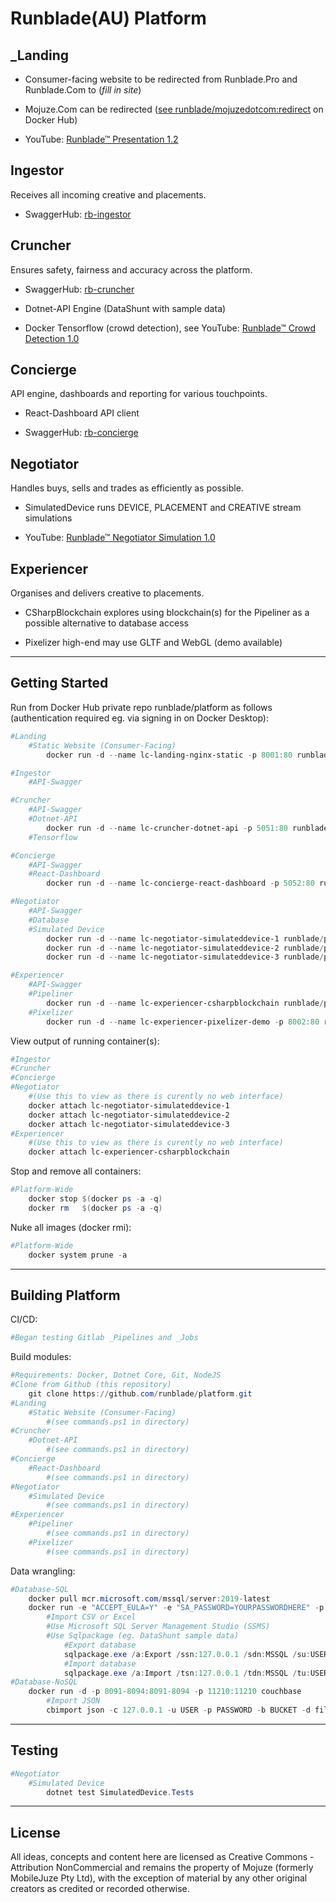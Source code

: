 # Runblade(AU) Platform

## _Landing

* Consumer-facing website to be redirected from Runblade.Pro and Runblade.Com to (_fill in site_)

* Mojuze.Com can be redirected ([see runblade/mojuzedotcom:redirect](https://hub.docker.com/repository/docker/runblade/mojuzedotcom) on Docker Hub)

* YouTube: [Runblade™ Presentation 1.2](https://youtu.be/_YeRkaNMjMU)

## Ingestor

Receives all incoming creative and placements.

* SwaggerHub: [rb-ingestor](https://app.swaggerhub.com/apis/runblade/ingestor/1.0.0)

## Cruncher

Ensures safety, fairness and accuracy across the platform.

* SwaggerHub: [rb-cruncher](https://app.swaggerhub.com/apis/runblade/cruncher/1.0.0)

* Dotnet-API Engine (DataShunt with sample data)

* Docker Tensorflow (crowd detection), see YouTube: [Runblade™ Crowd Detection 1.0](https://youtu.be/rkwSw_xYqD4)

## Concierge

API engine, dashboards and reporting for various touchpoints.

* React-Dashboard API client

* SwaggerHub: [rb-concierge](https://app.swaggerhub.com/apis/runblade/concierge/1.0.0)

## Negotiator

Handles buys, sells and trades as efficiently as possible.

* SimulatedDevice runs DEVICE, PLACEMENT and CREATIVE stream simulations

* YouTube: [Runblade™ Negotiator Simulation 1.0](https://youtu.be/y9X8OE2TCwA)

## Experiencer

Organises and delivers creative to placements.

* CSharpBlockchain explores using blockchain(s) for the Pipeliner as a possible alternative to database access

* Pixelizer high-end may use GLTF and WebGL (demo available)

---

## Getting Started

Run from Docker Hub private repo runblade/platform as follows (authentication required eg. via signing in on Docker Desktop):

```PowerShell
#Landing
    #Static Website (Consumer-Facing)
        docker run -d --name lc-landing-nginx-static -p 8001:80 runblade/platform:rb-landing-nginx-static

#Ingestor
    #API-Swagger

#Cruncher
    #API-Swagger
    #Dotnet-API
        docker run -d --name lc-cruncher-dotnet-api -p 5051:80 runblade/platform:rb-cruncher-dotnet-api --DBCONFIGSTRING="Server=172.17.0.2;Database=MSSQL;User Id=USERID;Password=YOURPASSWORDHERE"
    #Tensorflow

#Concierge
    #API-Swagger
    #React-Dashboard
        docker run -d --name lc-concierge-react-dashboard -p 5052:80 runblade/platform:rb-concierge-react-dashboard

#Negotiator
    #API-Swagger
    #Database
    #Simulated Device
        docker run -d --name lc-negotiator-simulateddevice-1 runblade/platform:rb-negotiator-simulateddevice DEVICE http://172.17.0.3:8091 USERID YOURPASSWORDHERE BUCKETNAME
        docker run -d --name lc-negotiator-simulateddevice-2 runblade/platform:rb-negotiator-simulateddevice PLACEMENT http://172.17.0.3:8091 USERID YOURPASSWORDHERE BUCKETNAME
        docker run -d --name lc-negotiator-simulateddevice-3 runblade/platform:rb-negotiator-simulateddevice CREATIVE http://172.17.0.3:8091 USERID YOURPASSWORDHERE BUCKETNAME

#Experiencer
    #API-Swagger
    #Pipeliner
        docker run -d --name lc-experiencer-csharpblockchain runblade/platform:rb-experiencer-csharpblockchain 10
    #Pixelizer
        docker run -d --name lc-experiencer-pixelizer-demo -p 8002:80 runblade/platform:rb-experiencer-pixelizer-demo
```

View output of running container(s):

```PowerShell
#Ingestor
#Cruncher
#Concierge
#Negotiator
    #(Use this to view as there is curently no web interface)
    docker attach lc-negotiator-simulateddevice-1
    docker attach lc-negotiator-simulateddevice-2
    docker attach lc-negotiator-simulateddevice-3
#Experiencer
    #(Use this to view as there is curently no web interface)
    docker attach lc-experiencer-csharpblockchain
```

Stop and remove all containers:

```PowerShell
#Platform-Wide
    docker stop $(docker ps -a -q)
    docker rm   $(docker ps -a -q)
```

Nuke all images (docker rmi):

```PowerShell
#Platform-Wide
    docker system prune -a
```

---

## Building Platform

CI/CD:

```Powershell
#Began testing Gitlab _Pipelines and _Jobs
```

Build modules:

```Powershell
#Requirements: Docker, Dotnet Core, Git, NodeJS
#Clone from Github (this repository)
    git clone https://github.com/runblade/platform.git
#Landing
    #Static Website (Consumer-Facing)
        #(see commands.ps1 in directory)
#Cruncher
    #Dotnet-API
        #(see commands.ps1 in directory)
#Concierge
    #React-Dashboard
        #(see commands.ps1 in directory)
#Negotiator
    #Simulated Device
        #(see commands.ps1 in directory)
#Experiencer
    #Pipeliner
        #(see commands.ps1 in directory)
    #Pixelizer
        #(see commands.ps1 in directory)
```

Data wrangling:

```Powershell
#Database-SQL
    docker pull mcr.microsoft.com/mssql/server:2019-latest
    docker run -e "ACCEPT_EULA=Y" -e "SA_PASSWORD=YOURPASSWORDHERE" -p 1433:1433 mcr.microsoft.com/mssql/server:2019-latest
        #Import CSV or Excel
        #Use Microsoft SQL Server Management Studio (SSMS)
        #Use Sqlpackage (eg. DataShunt sample data)
            #Export database
            sqlpackage.exe /a:Export /ssn:127.0.0.1 /sdn:MSSQL /su:USERID /sp:YOURPASSWORDHERE /tf:MSSQL.bacpac
            #Import database
            sqlpackage.exe /a:Import /tsn:127.0.0.1 /tdn:MSSQL /tu:USERID /tp:YOURPASSWORDHERE /sf:MSSQL.bacpac
#Database-NoSQL
    docker run -d -p 8091-8094:8091-8094 -p 11210:11210 couchbase
        #Import JSON
        cbimport json -c 127.0.0.1 -u USER -p PASSWORD -b BUCKET -d file://SHAREDFOLDER/JSONFILE.json -f lines --generate-key key::%ID%::#MONO_INCR#
```

---

## Testing

```Powershell
#Negotiator
    #Simulated Device
        dotnet test SimulatedDevice.Tests
```

---

## License

All ideas, concepts and content here are licensed as Creative Commons - Attribution NonCommercial and remains the property of Mojuze (formerly MobileJuze Pty Ltd), with the exception of material by any other original creators as credited or recorded otherwise.
